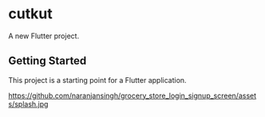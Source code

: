 # cutkut

A new Flutter project.

## Getting Started

This project is a starting point for a Flutter application.

https://github.com/naranjansingh/grocery_store_login_signup_screen/assets/splash.jpg

